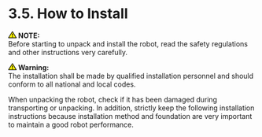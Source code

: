 ﻿# 3.5. How to Install

<img src="../../_assets/작은주의표시.png"><b> NOTE:</b><br>
Before starting to unpack and install the robot, read the safety regulations and other instructions very carefully. 

<img src="../../_assets/작은주의표시.png"><b> Warning:</b><br>
The installation shall be made by qualified installation personnel and should conform to all national and local codes. 

When unpacking the robot, check if it has been damaged during transporting or unpacking. In addition, strictly keep the following installation instructions because installation method and foundation are very important to maintain a good robot performance.

